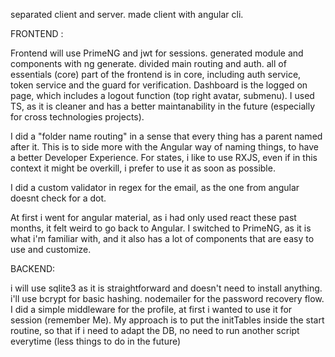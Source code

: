 separated client and server.
made client with angular cli.

FRONTEND :

Frontend will use PrimeNG and jwt for sessions.
generated module and components with ng generate.
divided main routing and auth.
all of essentials (core) part of the frontend is in core, including auth service, token service and the guard for verification.
Dashboard is the logged on page, which includes a logout function (top right avatar, submenu).
I used TS, as it is cleaner and has a better maintanability in the future (especially for cross technologies projects).

I did a "folder name routing" in a sense that every thing has a parent named after it.
This is to side more with the Angular way of naming things, to have a better Developer Experience. 
For states, i like to use RXJS, even if in this context it might be overkill, i prefer to use it as soon as possible.

I did a custom validator in regex for the email, as the one from angular doesnt check for a dot.



At first i went for angular material, as i had only used react these past months, it felt weird to go back to Angular.
I switched to PrimeNG, as it is what i'm familiar with, and it also has a lot of components that are easy to use and customize.

BACKEND:

i will use sqlite3 as it is straightforward and doesn't need to install anything.
i'll use bcrypt for basic hashing.
nodemailer for the password recovery flow.
I did a simple middleware for the profile, at first i wanted to use it for session (remember Me).
My approach is to put the initTables inside the start routine, so that if i need to adapt the DB, no need to run another script everytime (less things to do in the future)